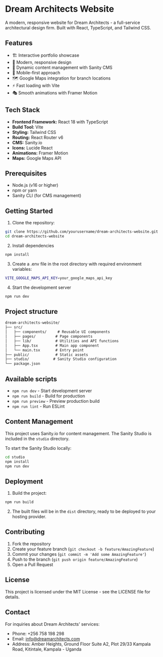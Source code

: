 # Dream Architects Website

A modern, responsive website for Dream Architects - a full-service architectural design firm. Built with React, TypeScript, and Tailwind CSS.

## Features

- 🏗️ Interactive portfolio showcase
- 🎨 Modern, responsive design
- 🔄 Dynamic content management with Sanity CMS
- 📱 Mobile-first approach
- 🗺️ Google Maps integration for branch locations
- ⚡ Fast loading with Vite
- 🎭 Smooth animations with Framer Motion

## Tech Stack

- **Frontend Framework:** React 18 with TypeScript
- **Build Tool:** Vite
- **Styling:** Tailwind CSS
- **Routing:** React Router v6
- **CMS:** Sanity.io
- **Icons:** Lucide React
- **Animations:** Framer Motion
- **Maps:** Google Maps API

## Prerequisites

- Node.js (v16 or higher)
- npm or yarn
- Sanity CLI (for CMS management)

## Getting Started

1. Clone the repository:
```bash
git clone https://github.com/yourusername/dream-architects-website.git
cd dream-architects-website
```
2. Install dependencies
```bash 
npm install
```
3. Create a .env file in the root directory with required environment variables:
```bash
VITE_GOOGLE_MAPS_API_KEY=your_google_maps_api_key
```
4. Start the development server
```bash
npm run dev
```

## Project structure

```md
dream-architects-website/
├── src/
│   ├── components/     # Reusable UI components
│   ├── pages/         # Page components
│   ├── lib/           # Utilities and API functions
│   ├── App.tsx        # Main app component
│   └── main.tsx       # Entry point
├── public/            # Static assets
├── studio/           # Sanity Studio configuration
└── package.json
```

## Available scripts

- `npm run dev` - Start development server
- `npm run build` - Build for production
- `npm run preview` - Preview production build
- `npm run lint` - Run ESLint

## Content Management

This project uses Sanity.io for content management. The Sanity Studio is included in the `studio` directory.

To start the Sanity Studio locally:

```sh
cd studio
npm install
npm run dev
```

## Deployment

1. Build the project:
```sh
npm run build
```
 
2. The built files will be in the `dist` directory, ready to be deployed to your hosting provider.

## Contributing

1. Fork the repository
2. Create your feature branch (`git checkout -b feature/AmazingFeature`)
3. Commit your changes (`git commit -m 'Add some AmazingFeature'`)
4. Push to the branch (`git push origin feature/AmazingFeature`)
5. Open a Pull Request

## License

This project is licensed under the MIT License - see the LICENSE file for details.

## Contact

For inquiries about Dream Architects' services:
- Phone: +256 758 198 298
- Email: info@dreamarchitects.com
- Address: Amber Heights, Ground Floor Suite A2, Plot 29/33 Kampala Road, Kitintale, Kampala - Uganda